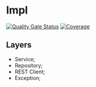 # Impl
[![Quality Gate Status](https://sonarcloud.io/api/project_badges/measure?project=schambeck_api-userAccount-account_impl&metric=alert_status)](https://sonarcloud.io/summary/new_code?id=schambeck_api-userAccount-account_impl)
[![Coverage](https://sonarcloud.io/api/project_badges/measure?project=schambeck_api-userAccount-account_impl&metric=coverage)](https://sonarcloud.io/summary/new_code?id=schambeck_api-userAccount-account_impl)

## Layers
- Service;
- Repository;
- REST Client;
- Exception;
